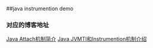 ##java instrumention demo
### 对应的博客地址
[Java Attach机制简介](https://blog.csdn.net/u013332124/article/details/88362317)
[Java JVMTI和Instrumention机制介绍](xx)